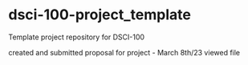 # dsci-100-project_template
Template project repository for DSCI-100

created and submitted proposal for project - March 8th/23
viewed file 